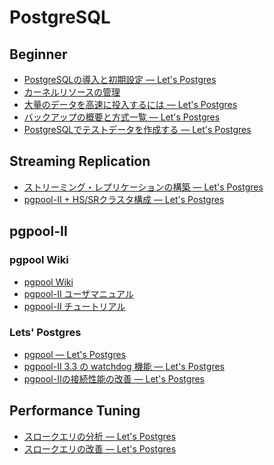PostgreSQL
================================================================================


Beginner
--------------------------------------------------------------------------------

- [PostgreSQLの導入と初期設定 — Let's Postgres](http://lets.postgresql.jp/documents/tutorial/introduction/)
- [カーネルリソースの管理](http://www.postgresql.jp/document/9.3/html/kernel-resources.html#SYSVIPC)
- [大量のデータを高速に投入するには — Let's Postgres](http://lets.postgresql.jp/documents/technical/bulkload/)
- [バックアップの概要と方式一覧 — Let's Postgres](http://lets.postgresql.jp/documents/technical/backup/)
- [PostgreSQLでテストデータを作成する — Let's Postgres](http://lets.postgresql.jp/documents/technical/gen_data/1)


Streaming Replication
--------------------------------------------------------------------------------

- [ストリーミング・レプリケーションの構築 — Let's Postgres](http://lets.postgresql.jp/documents/technical/replication/1/)
- [pgpool-II + HS/SRクラスタ構成 — Let's Postgres](http://lets.postgresql.jp/documents/technical/pgpool/3/)


pgpool-II
--------------------------------------------------------------------------------

### pgpool Wiki

- [pgpool Wiki](http://www.pgpool.net/mediawiki/jp/index.php/%E3%83%A1%E3%82%A4%E3%83%B3%E3%83%9A%E3%83%BC%E3%82%B8)
- [pgpool-II ユーザマニュアル](http://www.pgpool.net/docs/latest/pgpool-ja.html#stream)
- [pgpool-II チュートリアル](http://www.pgpool.net/docs/latest/tutorial-ja.html)

### Lets' Postgres

- [pgpool — Let's Postgres](http://lets.postgresql.jp/documents/technical/pgpool/)
- [pgpool-II 3.3 の watchdog 機能 — Let's Postgres](http://lets.postgresql.jp/documents/technical/pgpool-II-3.3-watchdog/1#intro)
- [pgpool-IIの接続性能の改善 — Let's Postgres](http://lets.postgresql.jp/documents/technical/pgpool-II-tcp-tuning/1/)


Performance Tuning
--------------------------------------------------------------------------------

- [スロークエリの分析 — Let's Postgres](http://lets.postgresql.jp/documents/technical/query_analysis/)
- [スロークエリの改善 — Let's Postgres](http://lets.postgresql.jp/documents/technical/query_tuning/)
